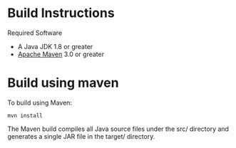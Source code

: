 
# Build Instructions

Required Software

- A Java JDK 1.8 or greater
- [Apache Maven](http://maven.apache.org/) 3.0 or greater

# Build using maven

To build using Maven:

```
mvn install
```

The Maven build compiles all Java source files under the src/ directory and generates a single JAR file in the target/ directory.
